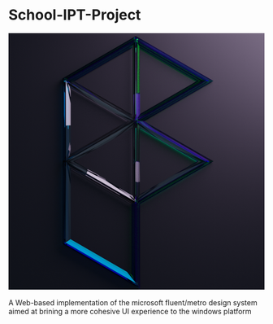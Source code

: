 # School-IPT-Project
![fluent logo](https://raw.githubusercontent.com/kingultron99/School-IPT-Project/main/assets/fluent%20logo2.png)
 
A Web-based implementation of the microsoft fluent/metro design system aimed at brining a more cohesive UI experience to the windows platform
